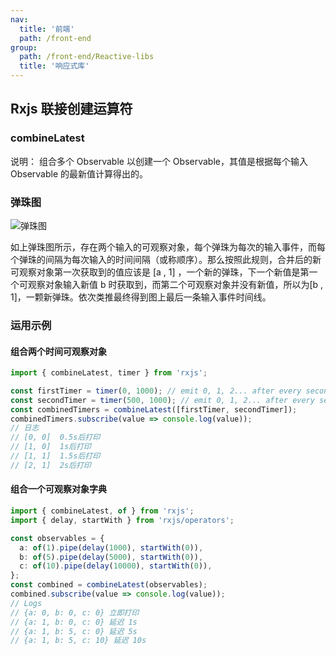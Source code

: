 ```yaml
---
nav:
  title: '前端'
  path: /front-end
group:
  path: /front-end/Reactive-libs
  title: '响应式库'
---
```


## Rxjs 联接创建运算符

### combineLatest

说明： 组合多个 Observable 以创建一个 Observable，其值是根据每个输入 Observable 的最新值计算得出的。

### 弹珠图

![弹珠图](http://118.195.182.168:8001/fileapi/getFiles?path=1635908647943_combineLatest.png)

如上弹珠图所示，存在两个输入的可观察对象，每个弹珠为每次的输入事件，而每个弹珠的间隔为每次输入的时间间隔（或称顺序）。那么按照此规则，合并后的新可观察对象第一次获取到的值应该是 [a , 1] ，一个新的弹珠，下一个新值是第一个可观察对象输入新值 b 时获取到，而第二个可观察对象并没有新值，所以为[b , 1]，一颗新弹珠。依次类推最终得到图上最后一条输入事件时间线。

### 运用示例

#### 组合两个时间可观察对象

```typescript
import { combineLatest, timer } from 'rxjs';

const firstTimer = timer(0, 1000); // emit 0, 1, 2... after every second, starting from now
const secondTimer = timer(500, 1000); // emit 0, 1, 2... after every second, starting 0,5s from now
const combinedTimers = combineLatest([firstTimer, secondTimer]);
combinedTimers.subscribe(value => console.log(value));
// 日志
// [0, 0]  0.5s后打印
// [1, 0]  1s后打印
// [1, 1]  1.5s后打印
// [2, 1]  2s后打印
```

#### 组合一个可观察对象字典

```typescript
import { combineLatest, of } from 'rxjs';
import { delay, startWith } from 'rxjs/operators';

const observables = {
  a: of(1).pipe(delay(1000), startWith(0)),
  b: of(5).pipe(delay(5000), startWith(0)),
  c: of(10).pipe(delay(10000), startWith(0)),
};
const combined = combineLatest(observables);
combined.subscribe(value => console.log(value));
// Logs
// {a: 0, b: 0, c: 0} 立即打印
// {a: 1, b: 0, c: 0} 延迟 1s
// {a: 1, b: 5, c: 0} 延迟 5s
// {a: 1, b: 5, c: 10} 延迟 10s
```
